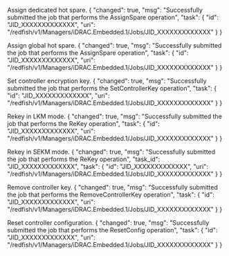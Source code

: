 ﻿Assign dedicated hot spare.
{
    "changed": true,
    "msg": "Successfully submitted the job that performs the AssignSpare operation",
    "task": {
        "id": "JID_XXXXXXXXXXXXX",
        "uri": "/redfish/v1/Managers/iDRAC.Embedded.1/Jobs/JID_XXXXXXXXXXXXX"
    }
}

Assign global hot spare.
{
    "changed": true,
    "msg": "Successfully submitted the job that performs the AssignSpare operation",
    "task": {
        "id": "JID_XXXXXXXXXXXXX",
        "uri": "/redfish/v1/Managers/iDRAC.Embedded.1/Jobs/JID_XXXXXXXXXXXXX"
    }
}

Set controller encryption key.
{
    "changed": true,
    "msg": "Successfully submitted the job that performs the SetControllerKey operation",
    "task": {
        "id": "JID_XXXXXXXXXXXXX",
        "uri": "/redfish/v1/Managers/iDRAC.Embedded.1/Jobs/JID_XXXXXXXXXXXXX"
    }
}

Rekey in LKM mode.
{
    "changed": true,
    "msg": "Successfully submitted the job that performs the ReKey operation",
    "task": {
        "id": "JID_XXXXXXXXXXXXX",
        "uri": "/redfish/v1/Managers/iDRAC.Embedded.1/Jobs/JID_XXXXXXXXXXXXX"
    }
}

Rekey in SEKM mode.
{
    "changed": true,
    "msg": "Successfully submitted the job that performs the ReKey operation",
    "task_id": "JID_XXXXXXXXXXXXX",
    "task": {
        "id": "JID_XXXXXXXXXXXXX",
        "uri": "/redfish/v1/Managers/iDRAC.Embedded.1/Jobs/JID_XXXXXXXXXXXXX"
    }
}

Remove controller key.
{
    "changed": true,
    "msg": "Successfully submitted the job that performs the RemoveControllerKey operation",
    "task": {
        "id": "JID_XXXXXXXXXXXXX",
        "uri": "/redfish/v1/Managers/iDRAC.Embedded.1/Jobs/JID_XXXXXXXXXXXXX"
    }
}

Reset controller configuration.
{
    "changed": true,
    "msg": "Successfully submitted the job that performs the ResetConfig operation",
    "task": {
        "id": "JID_XXXXXXXXXXXXX",
        "uri": "/redfish/v1/Managers/iDRAC.Embedded.1/Jobs/JID_XXXXXXXXXXXXX"
    }
}
